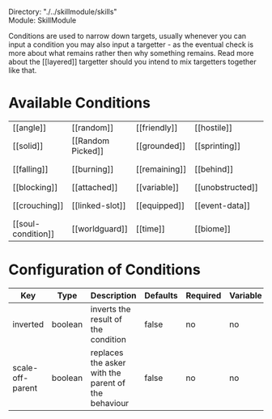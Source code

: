 Directory: "./../skillmodule/skills"  
Module: SkillModule

Conditions are used to narrow down targets, usually whenever you can input a condition you may also input a targetter - as the eventual check is more about what remains rather then why something remains. Read more about the [[layered]] targetter should you intend to mix targetters together like that.

# Available Conditions

| | | | | |
|-|-|-|-|-|
| [[angle]] | [[random]] | [[friendly]] | [[hostile]] | [[material]] |
| [[solid]] | [[Random Picked]] | [[grounded]] | [[sprinting]] | [[submerged]] |
| [[falling]] | [[burning]] | [[remaining]] | [[behind]] | [[flag-condition]] |
| [[blocking]] | [[attached]] | [[variable]] | [[unobstructed]] | [[potion]] |
| [[crouching]] | [[linked-slot]] | [[equipped]] | [[event-data]] | [[entity-type]] |
| [[soul-condition]] | [[worldguard]] | [[time]] | [[biome]] | [[rpgcore-type]] |

# Configuration of Conditions

| Key | Type | Description | Defaults | Required | Variable |
|-|-|-|-|-|-|
| inverted | boolean | inverts the result of the condition | false | no | no |
| scale-off-parent | boolean | replaces the asker with the parent of the behaviour | false | no | no |